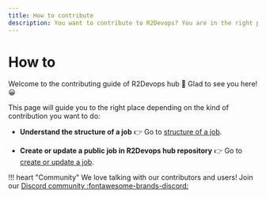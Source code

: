 ```yaml
---
title: How to contribute   
description: You want to contribute to R2Devops? You are in the right place! Find out easily where to go regarding the type of contribution you want to make, and help to develop this platform.
---
```


# How to

Welcome to the contributing guide of R2Devops hub 🥳 Glad to see you here! 😀

This page will guide you to the right place depending on the kind of contribution you want to do:

* **Understand the structure of a job** 👉 Go to [structure of a
  job](/job-structure/).
<!-- * **Suggest a feature, a new job or report a bug** 👉 [Create an
  issue](/create-issue/) -->
* **Create or update a public job in R2Devops hub repository** 👉 Go to [create or
  update a job](/create-update-job/).

  
!!! heart "Community"
    We love talking with our contributors and users! Join our
    [Discord community :fontawesome-brands-discord:](https://discord.r2devops.io/?utm_medium=website&utm_source=r2devops&utm_campaign=footer)
